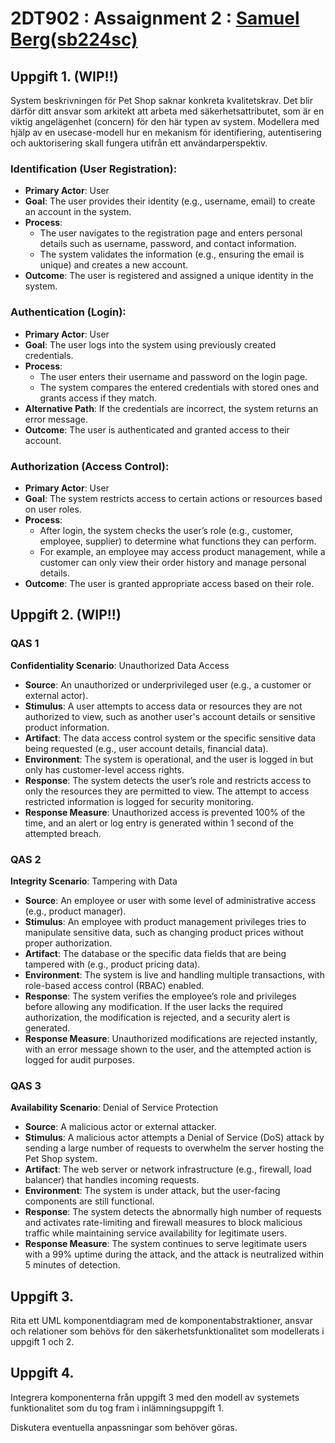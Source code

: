 # 2DT902 : Assaignment 2 : [Samuel Berg(sb224sc)](mailto:sb224sc@student.lnu.se)

## Uppgift 1. (WIP!!)
System beskrivningen för Pet Shop saknar konkreta kvalitetskrav. Det blir därför ditt ansvar som arkitekt att arbeta med säkerhetsattributet, som är en viktig angelägenhet (concern) för den här typen av system. Modellera med hjälp av en usecase-modell hur en mekanism för identifiering, autentisering och auktorisering skall fungera utifrån ett användarperspektiv.

### Identification (User Registration):

* **Primary Actor**: User
* **Goal**: The user provides their identity (e.g., username, email) to create an account in the system.
* **Process**:
    - The user navigates to the registration page and enters personal details such as username, password, and contact information.
    - The system validates the information (e.g., ensuring the email is unique) and creates a new account.
* **Outcome**: The user is registered and assigned a unique identity in the system.

### Authentication (Login):

* **Primary Actor**: User
* **Goal**: The user logs into the system using previously created credentials.
* **Process**:
    - The user enters their username and password on the login page.
    - The system compares the entered credentials with stored ones and grants access if they match.
* **Alternative Path**: If the credentials are incorrect, the system returns an error message.
* **Outcome**: The user is authenticated and granted access to their account.

### Authorization (Access Control):

* **Primary Actor**: User
* **Goal**: The system restricts access to certain actions or resources based on user roles.
* **Process**: 
    - After login, the system checks the user’s role (e.g., customer, employee, supplier) to determine what functions they can perform.
    - For example, an employee may access product management, while a customer can only view their order history and manage personal details.
* **Outcome**: The user is granted appropriate access based on their role.

## Uppgift 2. (WIP!!)

### QAS 1

**Confidentiality Scenario**: Unauthorized Data Access

* **Source**: An unauthorized or underprivileged user (e.g., a customer or external actor). 
* **Stimulus**: A user attempts to access data or resources they are not authorized to view, such as another user's account details or sensitive product information.
* **Artifact**: The data access control system or the specific sensitive data being requested (e.g., user account details, financial data).
* **Environment**: The system is operational, and the user is logged in but only has customer-level access rights.
* **Response**: The system detects the user’s role and restricts access to only the resources they are permitted to view. The attempt to access restricted information is logged for security monitoring.
* **Response Measure**: Unauthorized access is prevented 100% of the time, and an alert or log entry is generated within 1 second of the attempted breach.

### QAS 2

**Integrity Scenario**: Tampering with Data

* **Source**: An employee or user with some level of administrative access (e.g., product manager).
* **Stimulus**: An employee with product management privileges tries to manipulate sensitive data, such as changing product prices without proper authorization.
* **Artifact**: The database or the specific data fields that are being tampered with (e.g., product pricing data).
* **Environment**: The system is live and handling multiple transactions, with role-based access control (RBAC) enabled.
* **Response**: The system verifies the employee’s role and privileges before allowing any modification. If the user lacks the required authorization, the modification is rejected, and a security alert is generated.
* **Response Measure**: Unauthorized modifications are rejected instantly, with an error message shown to the user, and the attempted action is logged for audit purposes.

### QAS 3

**Availability Scenario**: Denial of Service Protection

* **Source**: A malicious actor or external attacker.
* **Stimulus**: A malicious actor attempts a Denial of Service (DoS) attack by sending a large number of requests to overwhelm the server hosting the Pet Shop system.
* **Artifact**: The web server or network infrastructure (e.g., firewall, load balancer) that handles incoming requests.
* **Environment**: The system is under attack, but the user-facing components are still functional.
* **Response**: The system detects the abnormally high number of requests and activates rate-limiting and firewall measures to block malicious traffic while maintaining service availability for legitimate users.
* **Response Measure**: The system continues to serve legitimate users with a 99% uptime during the attack, and the attack is neutralized within 5 minutes of detection.

## Uppgift 3.
Rita ett UML komponentdiagram med de komponentabstraktioner, ansvar och relationer som behövs för den säkerhetsfunktionalitet som modellerats i uppgift 1 och 2.


## Uppgift 4.
Integrera komponenterna från uppgift 3 med den modell av systemets funktionalitet som du tog fram i inlämningsuppgift 1.

Diskutera eventuella anpassningar som behöver göras.
